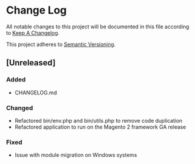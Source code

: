 # Change Log

All notable changes to this project will be documented in this file according to [Keep A Changelog](http://keepachangelog.com/).

This project adheres to [Semantic Versioning](http://semver.org/).

## [Unreleased]

### Added

- CHANGELOG.md

### Changed

- Refactored bin/env.php and bin/utils.php to remove code duplication
- Refactored application to run on the Magento 2 framework GA release

### Fixed

- Issue with module migration on Windows systems